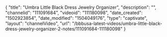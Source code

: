 {
    "title": "Umbra Little Black Dress Jewelry Organizer",
    "description": "",
    "channelid": "111091684",
    "videoid": "111180098",
    "date_created": "1502923854",
    "date_modified": "1504049176",
    "type": "captivate",
    "layout": "channelVideo",
    "url": "\/bbbusa-latest-videos\/umbra-little-black-dress-jewelry-organizer-2-notes\/111091684-111180098"
}